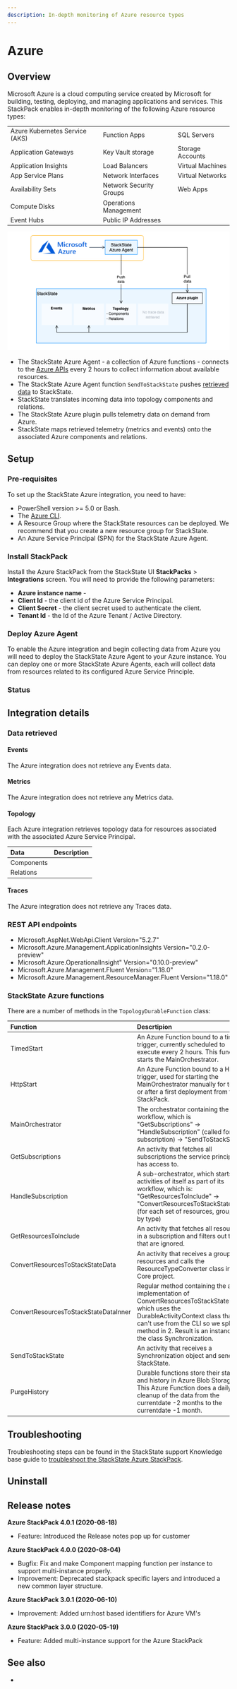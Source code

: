 ```yaml
---
description: In-depth monitoring of Azure resource types
---
```


# Azure

## Overview

Microsoft Azure is a cloud computing service created by Microsoft for building, testing, deploying, and managing applications and services. This StackPack enables in-depth monitoring of the following Azure resource types:

| | | |
|:---|:---|:---|
| Azure Kubernetes Service (AKS) | Function Apps | SQL Servers |
| Application Gateways | Key Vault storage | Storage Accounts |
| Application Insights | Load Balancers | Virtual Machines |
| App Service Plans| Network Interfaces | Virtual Networks |
| Availability Sets | Network Security Groups | Web Apps |
| Compute Disks | Operations Management | |
| Event Hubs | Public IP Addresses| |

![Data flow](/.gitbook/assets/stackpack-azure2.png)

- The StackState Azure Agent - a collection of Azure functions - connects to the [Azure APIs](#rest-api-endpoints) every 2 hours to collect information about available resources.
- The StackState Azure Agent function `SendToStackState` pushes [retrieved data](#data-retrieved) to StackState.
- StackState translates incoming data into topology components and relations.
- The StackState Azure plugin pulls telemetry data on demand from Azure.
- StackState maps retrieved telemetry (metrics and events) onto the associated Azure components and relations.

## Setup

### Pre-requisites

To set up the StackState Azure integration, you need to have:

- PowerShell version >= 5.0 or Bash.
- The [Azure CLI](https://docs.microsoft.com/en-us/cli/azure/install-azure-cli?view=azure-cli-latest).
- A Resource Group where the StackState resources can be deployed. We recommend that you create a new resource group for StackState.
- An Azure Service Principal (SPN) for the StackState Azure Agent.

### Install StackPack

Install the Azure StackPack from the StackState UI **StackPacks** &gt; **Integrations** screen. You will need to provide the following parameters:

* **Azure instance name** - 
* **Client Id** - the client id of the Azure Service Principal.
* **Client Secret** - the client secret used to authenticate the client.
* **Tenant Id** - the Id of the Azure Tenant / Active Directory.

### Deploy Azure Agent

To enable the Azure integration and begin collecting data from Azure you will need to deploy the StackState Azure Agent to your Azure instance. You can deploy one or more StackState Azure Agents, each will collect data from resources related to its configured Azure Service Principle.



### Status



## Integration details

### Data retrieved

#### Events

The Azure integration does not retrieve any Events data.

#### Metrics

The Azure integration does not retrieve any Metrics data.

#### Topology

Each Azure integration retrieves topology data for resources associated with the associated Azure Service Principal.

| Data | Description |
|:---|:---|
| Components |  |
| Relations |  | 

#### Traces

The Azure integration does not retrieve any Traces data.

### REST API endpoints

- Microsoft.AspNet.WebApi.Client Version="5.2.7"
- Microsoft.Azure.Management.ApplicationInsights Version="0.2.0-preview"
- Microsoft.Azure.OperationalInsight" Version="0.10.0-preview"
- Microsoft.Azure.Management.Fluent Version="1.18.0"
- Microsoft.Azure.Management.ResourceManager.Fluent Version="1.18.0"

### StackState Azure functions

There are a number of methods in the `TopologyDurableFunction` class:

| Function | Descrtipion | 
|:---|:---|
| TimedStart | An Azure Function bound to a timed trigger, currently scheduled to execute every 2 hours. This function starts the MainOrchestrator. |
| HttpStart | An Azure Function bound to a HTTP trigger, used for starting the MainOrchestrator manually for testing or after a first deployment from the StackPack. |
| MainOrchestrator | The orchestrator containing the main workflow, which is "GetSubscriptions" -> "HandleSubscription" (called for each subscription) -> "SendToStackState". |
| GetSubscriptions | An activity that fetches all subscriptions the service principle has access to. |
| HandleSubscription | A sub-orchestrator, which starts activities of itself as part of its workflow, which is: "GetResourcesToInclude" -> "ConvertResourcesToStackStateData" (for each set of resources, grouped by type) |
| GetResourcesToInclude | An activity that fetches all resources in a subscription and filters out those that are ignored. |
| ConvertResourcesToStackStateData | An activity that receives a group of resources and calls the ResourceTypeConverter class in the Core project. |
| ConvertResourcesToStackStateDataInner | Regular method containing the actual implementation of ConvertResourcesToStackStateData, which uses the DurableActivityContext class that we can't use from the CLI so we split the method in 2. Result is an instance of the class Synchronization. |
| SendToStackState | An activity that receives a Synchronization object and sends it to StackState. |
| PurgeHistory | Durable functions store their state and history in Azure Blob Storage. This Azure Function does a daily cleanup of the data from the currentdate -2 months to the currentdate -1 month. |

## Troubleshooting

Troubleshooting steps can be found in the StackState support Knowledge base guide to [troubleshoot the StackState Azure StackPack](https://support.stackstate.com/hc/en-us/articles/360016450300-Troubleshooting-StackState-Azure-StackPack).

## Uninstall


## Release notes

**Azure StackPack 4.0.1 (2020-08-18)**

- Feature: Introduced the Release notes pop up for customer

**Azure StackPack 4.0.0 (2020-08-04)**

- Bugfix: Fix and make Component mapping function per instance to support multi-instance properly.
- Improvement: Deprecated stackpack specific layers and introduced a new common layer structure.

**Azure StackPack 3.0.1 (2020-06-10)**

- Improvement: Added urn:host based identifiers for Azure VM's

**Azure StackPack 3.0.0 (2020-05-19)**

- Feature: Added multi-instance support for the Azure StackPack


## See also

- 